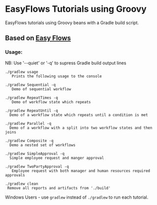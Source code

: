 # EasyFlows Tutorials using Groovy

EasyFlows tutorials using Groovy beans with a Gradle build script.


## Based on [Easy Flows](https://github.com/j-easy/easy-flows/wiki) 

### Usage:

NB: Use '--quiet' or '-q' to supress Gradle build output lines

    ./gradlew usage
       Prints the following usage to the console

	./gradlew Sequential -q
	   Demo of sequential workflow
	
	./gradlew RepeatTimes -q
	   Demo of workflow state which repeats
	
	./gradlew RepeatUntil -q
	  Demo of a workflow state which repeats until a condition is met
	
	./gradlew Parallel -q
	  Demo of a workflow with a split into two workflow states and then joins
	
	./gradlew Composite -q
	  Demo a nested set of workflows
	
	./gradlew SimpleApproval -q
	  Simple employee request and manger approval
	
	./gradlew TwoPartyApproval -q
	   Employee request with both manager and human resources required approvals
              
    ./gradlew clean
     Remove all reports and artifacts from './build'

Windows Users - use ```gradlew``` instead of ```./gradlew``` to run each tutorial.
